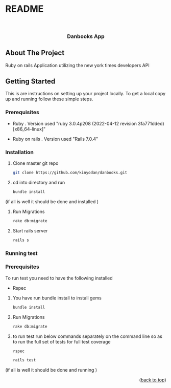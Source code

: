 # README
<!-- Improved compatibility of back to top link: See: https://github.com/othneildrew/Best-README-Template/pull/73 -->
<a name="readme-top"></a>
<!--
*** Thanks for checking out the Best-README-Template. If you have a suggestion
*** that would make this better, please fork the repo and create a pull request
*** or simply open an issue with the tag "enhancement".
*** Don't forget to give the project a star!
*** Thanks again! Now go create something AMAZING! :D
-->



<!-- PROJECT SHIELDS -->
<!--
*** I'm using markdown "reference style" links for readability.
*** Reference links are enclosed in brackets [ ] instead of parentheses ( ).
*** See the bottom of this document for the declaration of the reference variables
*** for contributors-url, forks-url, etc. This is an optional, concise syntax you may use.
*** https://www.markdownguide.org/basic-syntax/#reference-style-links
-->


<!-- PROJECT LOGO -->
<br />
<div align="center">
<h3 align="center">Danbooks App</h3>
</div>

<!-- ABOUT THE PROJECT -->
## About The Project
Ruby on rails Application utilizing the new york times developers API

<!-- GETTING STARTED -->
## Getting Started

This is are instructions on setting up your project locally.
To get a local copy up and running follow these simple steps.

### Prerequisites

* Ruby . Version used "ruby 3.0.4p208 (2022-04-12 revision 3fa771dded) [x86_64-linux]"
   
* Ruby on rails . Version used "Rails 7.0.4" 


### Installation
1. Clone master git repo
   ```sh
   git clone https://github.com/kinyodan/danbooks.git
   ```
1. cd into directory and run 
   ```sh
   bundle install
   ```
  (if all is well it should be done and installed )
1. Run Migrations 
   ```sh
   rake db:migrate 
   ```

1. Start rails server  
   ```sh
   rails s  
   ```
   
### Running test 

### Prerequisites

To run test you need to have the following installed
* Rspec
  
1. You have run bundle install to install gems 
   ```sh
   bundle install 
   ```
2. Run Migrations 
   ```sh
   rake db:migrate 
   ```
3. to run test run below commands separately on the command line so as to run the full set of tests for full test coverage
   ```sh
   rspec 
   ```
   ```sh
   rails test 
   ```

(if all is well it should be done and running )

<p align="right">(<a href="#readme-top">back to top</a>)</p>




